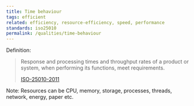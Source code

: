 ```yaml
---
title: Time behaviour
tags: efficient
related: efficiency, resource-efficiency, speed, performance
standards: iso25010
permalink: /qualities/time-behaviour
---
```


Definition: 

>Response and processing times and throughput rates of a product or system, when performing its functions, meet requirements.
>
>[ISO-25010-2011](/references/#iso-25010-2011)


Note: Resources can be CPU, memory, storage, processes, threads, network, energy, paper etc. 
